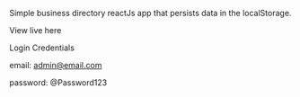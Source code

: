 Simple business directory reactJs app that persists data in the localStorage.

View live here



Login Credentials


email: admin@email.com


password: @Password123